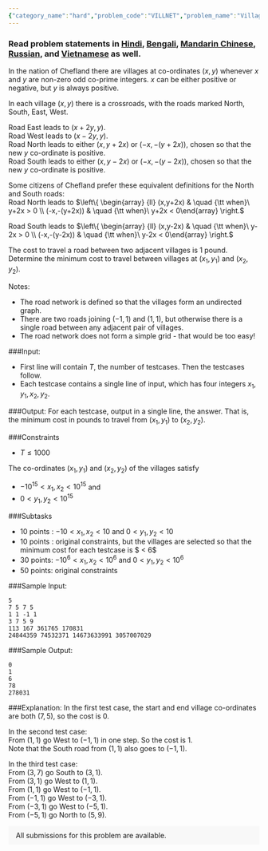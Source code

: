 ```yaml
---
{"category_name":"hard","problem_code":"VILLNET","problem_name":"Village Road Network","problemComponents":{"constraints":"","constraintsState":false,"subtasks":"","subtasksState":false,"inputFormat":"","inputFormatState":false,"outputFormat":"","outputFormatState":false,"sampleTestCases":{"0":{"id":1,"input":"5\r\n7 5 7 5\r\n1 1 -1 1\r\n3 7 5 9\r\n113 167 361765 170831\r\n24844359 74532371 14673633991 3057007029","output":"0\r\n1\r\n6\r\n78\r\n278031","explanation":"In the first test case, the start and end village co-ordinates are both $(7,5)$, so the cost is 0.\r\n\r\nIn the second test case:  \r\nFrom $(1,1)$ go West to $(-1,1)$ in one step. So the cost is 1.  \r\nNote that the South road from $(1,1)$ also goes to $(-1,1)$.\r\n\r\nIn the third test case:  \r\nFrom $(3,7)$ go South to $(3,1)$.  \r\nFrom $(3,1)$ go West to $(1,1)$.  \r\nFrom $(1,1)$ go West to $(-1,1)$.  \r\nFrom $(-1,1)$ go West to $(-3,1)$.  \r\nFrom $(-3,1)$ go West to $(-5,1)$.  \r\nFrom $(-5,1)$ go North to $(5,9)$.","isDeleted":false}}},"video_editorial_url":"","languages_supported":{"0":"CPP14","1":"C","2":"JAVA","3":"PYTH 3.6","4":"CPP17","5":"PYTH","6":"PYP3","7":"CS2","8":"ADA","9":"PYPY","10":"TEXT","11":"PAS fpc","12":"NODEJS","13":"RUBY","14":"PHP","15":"GO","16":"HASK","17":"TCL","18":"PERL","19":"SCALA","20":"LUA","21":"kotlin","22":"BASH","23":"JS","24":"LISP sbcl","25":"rust","26":"PAS gpc","27":"BF","28":"CLOJ","29":"R","30":"D","31":"CAML","32":"FORT","33":"ASM","34":"swift","35":"FS","36":"WSPC","37":"LISP clisp","38":"SQL","39":"SCM guile","40":"PERL6","41":"ERL","42":"CLPS","43":"ICK","44":"NICE","45":"PRLG","46":"ICON","47":"COB","48":"SCM chicken","49":"PIKE","50":"SCM qobi","51":"ST","52":"SQLQ","53":"NEM"},"max_timelimit":1,"source_sizelimit":50000,"problem_author":"john_smith_3","problem_tester":"","date_added":"29-09-2020","tags":{"0":"binary","1":"hard","2":"john_smith_3","3":"lowest","4":"oct20"},"problem_difficulty_level":"Hard","best_tag":"Binary Search","editorial_url":"https://discuss.codechef.com/problems/VILLNET","time":{"view_start_date":1104528600,"submit_start_date":1104528600,"visible_start_date":1104528600,"end_date":1735669800},"is_direct_submittable":false,"problemDiscussURL":"https://discuss.codechef.com/search?q=VILLNET","is_proctored":false,"visitedContests":{},"layout":"problem"}
---
```

### Read problem statements in [Hindi](https://www.codechef.com/download/translated/OCT20/hindi/VILLNET.pdf), [Bengali](https://www.codechef.com/download/translated/OCT20/bengali/VILLNET.pdf), [Mandarin Chinese](https://www.codechef.com/download/translated/OCT20/mandarin/VILLNET.pdf), [Russian](https://www.codechef.com/download/translated/OCT20/russian/VILLNET.pdf), and [Vietnamese](https://www.codechef.com/download/translated/OCT20/vietnamese/VILLNET.pdf) as well.

In the nation of Chefland there are villages at co-ordinates $(x,y)$ whenever $x$ and $y$ are non-zero odd co-prime integers. $x$ can be either positive or negative, but $y$ is always positive.

In each village $(x,y)$ there is a crossroads, with the roads marked North, South, East, West.

Road East leads to $(x+2y, y)$.  
Road West leads to $(x-2y, y)$.  
Road North leads to either $(x, y+2x)$ or $(-x, -(y+2x))$,  chosen so that the new $y$ co-ordinate is positive.  
Road South leads to either $(x, y-2x)$ or $(-x, -(y-2x))$, chosen so that the new $y$ co-ordinate is positive.  

Some citizens of Chefland prefer these equivalent definitions for the North and South roads:  
Road North leads to $\left\{ \begin{array} {ll} (x,y+2x) & \quad {\tt when}\ y+2x > 0 \\ (-x,-(y+2x)) & \quad {\tt when}\  y+2x < 0\end{array} \right.$  

Road South leads to $\left\{ \begin{array} {ll} (x,y-2x) & \quad {\tt when}\ y-2x > 0 \\ (-x,-(y-2x)) & \quad {\tt when}\  y-2x < 0\end{array} \right.$ 

The cost to travel a road between two adjacent villages is 1 pound.
Determine the minimum cost to travel between villages at $(x_1,y_1)$ and $(x_2,y_2)$. 

Notes:
- The road network is defined so that the villages form an undirected graph.
- There are two roads joining $(-1,1)$ and $(1,1)$, but otherwise there is a single road between any adjacent pair of villages.
- The road network does not form a simple grid - that would be too easy!

###Input:

- First line will contain $T$, the number of testcases. Then the testcases follow. 
- Each testcase contains a single line of input, which has four integers $x_1, y_1, x_2, y_2$. 

###Output:
For each testcase, output in a single line, the answer. That is, the minimum cost in pounds to travel from $(x_1,y_1)$ to $(x_2, y_2)$.

###Constraints 
- $T \le 1000$  

The co-ordinates $(x_1,y_1)$ and $(x_2,y_2)$ of the villages satisfy
- $-10^{15} < x_1,x_2 < 10^{15}$ and
- $0 < y_1,y_2 < 10^{15}$

###Subtasks
- 10 points : $-10 < x_1,x_2 < 10$ and $0 < y_1,y_2 < 10$ 
- 10 points : original constraints, but the villages are selected so that the minimum cost for each testcase is $ < 6$
- 30 points: $-10^6 < x_1,x_2 < 10^6$ and $0 < y_1,y_2 < 10^6$
- 50 points: original constraints

###Sample Input:
```
5
7 5 7 5
1 1 -1 1
3 7 5 9
113 167 361765 170831
24844359 74532371 14673633991 3057007029
```

###Sample Output:
```
0
1
6
78
278031
```
	
###Explanation:
In the first test case, the start and end village co-ordinates are both $(7,5)$, so the cost is 0.

In the second test case:  
From $(1,1)$ go West to $(-1,1)$ in one step. So the cost is 1.  
Note that the South road from $(1,1)$ also goes to $(-1,1)$.

In the third test case:  
From $(3,7)$ go South to $(3,1)$.  
From $(3,1)$ go West to $(1,1)$.  
From $(1,1)$ go West to $(-1,1)$.  
From $(-1,1)$ go West to $(-3,1)$.  
From $(-3,1)$ go West to $(-5,1)$.  
From $(-5,1)$ go North to $(5,9)$.  

<aside style='background: #f8f8f8;padding: 10px 15px;'><div>All submissions for this problem are available.</div></aside>
